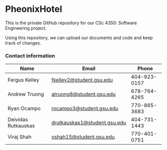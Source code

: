 # PheonixHotel
This is the private GitHub repository for our CSc 4350: Software Engineering project.

Using this repository, we can upload our documents and code and keep track of changes.

### Contact information

Name | Email | Phone
--- | --- | ---
Fergus Kelley | fkelley2@student.gsu.edu | 404-923-0157
Andrew Truong | atruong8@student.gsu.edu | 678-764-4265
Ryan Ocampo | rocampo3@student.gsu.edu | 770-865-3683
Deividas Rutkauskas | drutkauskas1@student.gsu.edu | 404-731-1443
Viraj Shah | vshah15@student.gsu.edu | 770-401-0751

